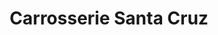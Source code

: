 ---
title: "Carrosserie Santa Cruz"
url: /balma/carrosserie-santa-cruz/
shop: réparation de voitures
---